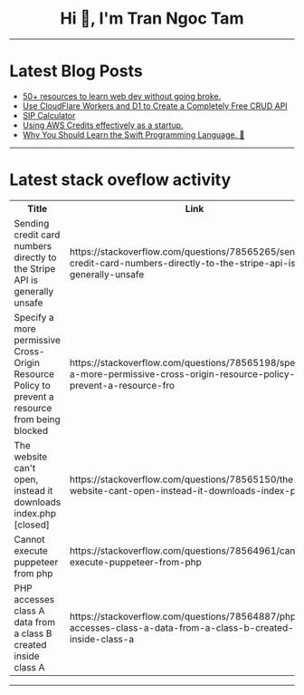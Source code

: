 <h1 align="center">Hi 👋, I'm Tran Ngoc Tam</h1>

---

# Latest Blog Posts 
<!-- BLOG-POST-LIST:START -->
- [50+ resources to learn web dev without going broke.](https://dev.to/swastikyadav/50-resources-to-learn-web-dev-without-going-broke-1aj8)
- [Use CloudFlare Workers and D1 to Create a Completely Free CRUD API](https://dev.to/designly/use-cloudflare-workers-and-d1-to-create-a-completely-free-crud-api-54a5)
- [SIP Calculator](https://dev.to/vinkalprajapati/sip-calculator-pgp)
- [Using AWS Credits effectively as a startup.](https://dev.to/nicholaschun/using-aws-credits-effectively-as-a-startup-2ola)
- [Why You Should Learn the Swift Programming Language. 🦅](https://dev.to/creuserr/why-you-should-learn-the-swift-programming-language-79)
<!-- BLOG-POST-LIST:END -->

---

# Latest stack oveflow activity
<table>
  <tr><th>Title</th><th>Link</th></tr>
  <!-- STACKOVERFLOW:START --><tr><td>Sending credit card numbers directly to the Stripe API is generally unsafe</td><td>https://stackoverflow.com/questions/78565265/sending-credit-card-numbers-directly-to-the-stripe-api-is-generally-unsafe</td></tr><tr><td>Specify a more permissive Cross-Origin Resource Policy to prevent a resource from being blocked</td><td>https://stackoverflow.com/questions/78565198/specify-a-more-permissive-cross-origin-resource-policy-to-prevent-a-resource-fro</td></tr><tr><td>The website can&#39;t open, instead it downloads index.php [closed]</td><td>https://stackoverflow.com/questions/78565150/the-website-cant-open-instead-it-downloads-index-php</td></tr><tr><td>Cannot execute puppeteer from php</td><td>https://stackoverflow.com/questions/78564961/cannot-execute-puppeteer-from-php</td></tr><tr><td>PHP accesses class A data from a class B created inside class A</td><td>https://stackoverflow.com/questions/78564887/php-accesses-class-a-data-from-a-class-b-created-inside-class-a</td></tr><!-- STACKOVERFLOW:END -->
</table>

---


